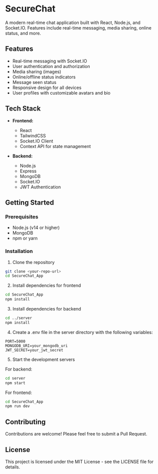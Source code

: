 # SecureChat

A modern real-time chat application built with React, Node.js, and Socket.IO. Features include real-time messaging, media sharing, online status, and more.

## Features

- Real-time messaging with Socket.IO
- User authentication and authorization
- Media sharing (images)
- Online/offline status indicators
- Message seen status
- Responsive design for all devices
- User profiles with customizable avatars and bio

## Tech Stack

- **Frontend:**
  - React
  - TailwindCSS
  - Socket.IO Client
  - Context API for state management

- **Backend:**
  - Node.js
  - Express
  - MongoDB
  - Socket.IO
  - JWT Authentication

## Getting Started

### Prerequisites

- Node.js (v14 or higher)
- MongoDB
- npm or yarn

### Installation

1. Clone the repository
```bash
git clone <your-repo-url>
cd SecureChat_App
```

2. Install dependencies for frontend
```bash
cd SecureChat_App
npm install
```

3. Install dependencies for backend
```bash
cd ../server
npm install
```

4. Create a .env file in the server directory with the following variables:
```env
PORT=5000
MONGODB_URI=your_mongodb_uri
JWT_SECRET=your_jwt_secret
```

5. Start the development servers

For backend:
```bash
cd server
npm start
```

For frontend:
```bash
cd SecureChat_App
npm run dev
```

## Contributing

Contributions are welcome! Please feel free to submit a Pull Request.

## License

This project is licensed under the MIT License - see the LICENSE file for details.
